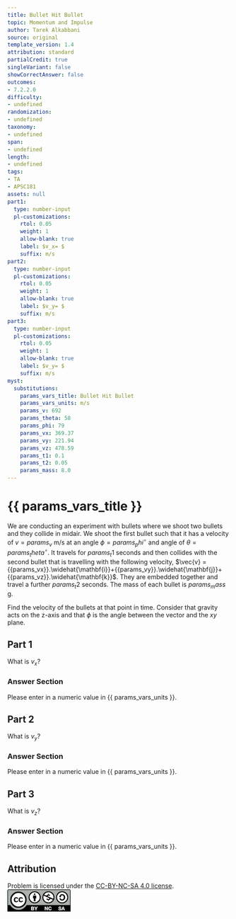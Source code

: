 ```yaml
---
title: Bullet Hit Bullet
topic: Momentum and Impulse
author: Tarek Alkabbani
source: original
template_version: 1.4
attribution: standard
partialCredit: true
singleVariant: false
showCorrectAnswer: false
outcomes:
- 7.2.2.0
difficulty:
- undefined
randomization:
- undefined
taxonomy:
- undefined
span:
- undefined
length:
- undefined
tags:
- TA
- APSC181
assets: null
part1:
  type: number-input
  pl-customizations:
    rtol: 0.05
    weight: 1
    allow-blank: true
    label: $v_x= $
    suffix: m/s
part2:
  type: number-input
  pl-customizations:
    rtol: 0.05
    weight: 1
    allow-blank: true
    label: $v_y= $
    suffix: m/s
part3:
  type: number-input
  pl-customizations:
    rtol: 0.05
    weight: 1
    allow-blank: true
    label: $v_y= $
    suffix: m/s
myst:
  substitutions:
    params_vars_title: Bullet Hit Bullet
    params_vars_units: m/s
    params_v: 692
    params_theta: 58
    params_phi: 79
    params_vx: 369.37
    params_vy: 221.94
    params_vz: 478.59
    params_t1: 0.1
    params_t2: 0.05
    params_mass: 8.0
---
```

# {{ params_vars_title }}
We are conducting an experiment with bullets where we shoot two bullets and they collide in midair. We shoot the first bullet such that it has a velocity of $v = {{params_v}}$ m/s at an angle $\phi = {{params_phi}}^\circ$ and angle of $\theta = {{ params_theta}}^\circ$. It travels for ${{params_t1}}$ seconds and then collides with the second bullet that is travelling with the following velocity, $\vec{v} ={{params_vx}}.\widehat{\mathbf{i}}+{{params_vy}}.\widehat{\mathbf{j}}+{{params_vz}}.\widehat{\mathbf{k}}$. They are embedded together and travel a further ${{params_t2}}$ seconds. The mass of each bullet is ${{params_mass}}$ g.

Find the velocity of the bullets at that point in time. Consider that gravity acts on the z-axis and that $\phi$ is the angle between the vector and the $xy$ plane.

## Part 1

What is $v_x$?

### Answer Section

Please enter in a numeric value in {{ params_vars_units }}.

## Part 2

What is $v_y$?

### Answer Section

Please enter in a numeric value in {{ params_vars_units }}.

## Part 3

What is $v_z$?

### Answer Section

Please enter in a numeric value in {{ params_vars_units }}.

## Attribution

Problem is licensed under the [CC-BY-NC-SA 4.0 license](https://creativecommons.org/licenses/by-nc-sa/4.0/).<br> ![The Creative Commons 4.0 license requiring attribution-BY, non-commercial-NC, and share-alike-SA license.](https://raw.githubusercontent.com/firasm/bits/master/by-nc-sa.png)
